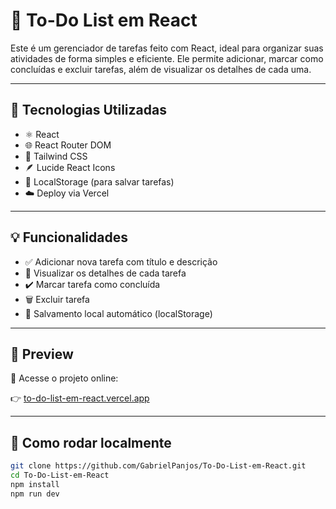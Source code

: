 # 📝 To-Do List em React

Este é um gerenciador de tarefas feito com React, ideal para organizar suas atividades de forma simples e eficiente. Ele permite adicionar, marcar como concluídas e excluir tarefas, além de visualizar os detalhes de cada uma.

---

## 🚀 Tecnologias Utilizadas

- ⚛️ React
- 🌐 React Router DOM
- 🎨 Tailwind CSS
- 🪶 Lucide React Icons
- 💾 LocalStorage (para salvar tarefas)
- ☁️ Deploy via Vercel

---

## 💡 Funcionalidades

- ✅ Adicionar nova tarefa com título e descrição
- 📝 Visualizar os detalhes de cada tarefa
- ✔️ Marcar tarefa como concluída
- 🗑️ Excluir tarefa
- 💾 Salvamento local automático (localStorage)

---

## 📸 Preview

🔗 Acesse o projeto online:

👉 [to-do-list-em-react.vercel.app](https://to-do-list-em-react-kappa.vercel.app)

---

## 🔧 Como rodar localmente

```bash
git clone https://github.com/GabrielPanjos/To-Do-List-em-React.git
cd To-Do-List-em-React
npm install
npm run dev
```
